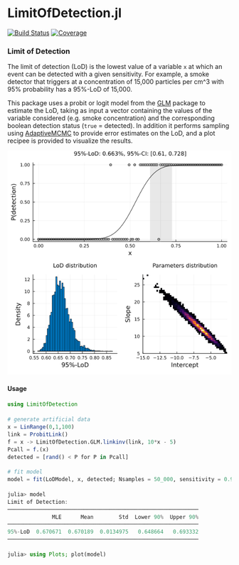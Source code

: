 # LimitOfDetection.jl

[![Build Status](https://github.com/jonathanBieler/LimitOfDetection.jl/actions/workflows/CI.yml/badge.svg?branch=main)](https://github.com/jonathanBieler/LimitOfDetection.jl/actions/workflows/CI.yml?query=branch%3Amain)
[![Coverage](https://codecov.io/gh/jonathanBieler/LimitOfDetection.jl/branch/main/graph/badge.svg)](https://codecov.io/gh/jonathanBieler/LimitOfDetection.jl)


### Limit of Detection

The limit of detection (LoD) is the lowest value of a variable `x` at which an event can 
be detected with a given sensitivity. For example, a smoke detector that triggers at a
concentration of 15,000 particles per cm^3 with 95% probability has a 95%-LoD of 15,000.

This package uses a probit or logit model from the [GLM](https://github.com/JuliaStats/GLM.jl) package to estimate the LoD, taking as input a vector
containing the values of the variable considered (e.g. smoke concentration) and the corresponding boolean detection status (`true` = detected). 
In addition it performs sampling using [AdaptiveMCMC](https://github.com/mvihola/AdaptiveMCMC.jl) to provide error estimates on the LoD, and
a plot recipee is provided to visualize the results.

![screenshot](docs/lod_plot.png)

#### Usage

```julia
using LimitOfDetection

# generate artificial data   
x = LinRange(0,1,100)
link = ProbitLink()
f = x -> LimitOfDetection.GLM.linkinv(link, 10*x - 5)
Pcall = f.(x) 
detected = [rand() < P for P in Pcall]

# fit model
model = fit(LoDModel, x, detected; Nsamples = 50_000, sensitivity = 0.95, link = ProbitLink())
    
julia> model
Limit of Detection:
────────────────────────────────────────────────────────────
              MLE      Mean        Std  Lower 90%  Upper 90%
────────────────────────────────────────────────────────────
95%-LoD  0.670671  0.670189  0.0134975   0.648664   0.693332
────────────────────────────────────────────────────────────

julia> using Plots; plot(model)

```
